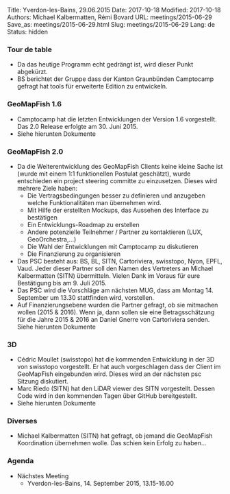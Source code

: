 Title: Yverdon-les-Bains, 29.06.2015
Date: 2017-10-18
Modified: 2017-10-18
Authors: Michael Kalbermatten, Rémi Bovard
URL: meetings/2015-06-29
Save_as: meetings/2015-06-29.html
Slug: meetings/2015-06-29
Lang: de
Status: hidden

### Tour de table

* Da das heutige Programm echt gedrängt ist, wird dieser Punkt abgekürzt.
* BS berichtet der Gruppe dass der Kanton Graunbünden Camptocamp gefragt hat tools für erweiterte Edition zu entwickeln.

### GeoMapFish 1.6

* Camptocamp hat die letzten Entwicklungen der Version 1.6 vorgestellt. Das 2.0 Release erfolgte am 30. Juni 2015.
* Siehe hierunten Dokumente

### GeoMapFish 2.0

* Da die Weiterentwicklung des GeoMapFish Clients keine kleine Sache ist (wurde mit einem 1:1 funktionellen Postulat geschätzt), wurde entschieden ein project steering committe zu einzusetzen. Dieses wird mehrere Ziele haben:
    * Die Vertragsbedingungen besser zu definieren und anzugeben welche Funktionalitäten man übernehmen wird.
    * Mit Hilfe der erstellten Mockups, das Aussehen des Interface zu bestätigen
    * Ein Entwicklungs-Roadmap zu erstellen
    * Andere potenzielle Teilnehmer / Partner zu kontaktieren (LUX, GeoOrchestra,…)
    * Die Wahl der Entwicklungen mit Camptocamp zu diskutieren
    * Die Finanzierung zu organisieren
* Das PSC besteht aus: BS, BL, SITN, Cartoriviera, swisstopo, Nyon, EPFL, Vaud. Jeder dieser Partner soll den Namen des Vertreters an Michael Kalbermatten (SITN) übermitteln. Vielen Dank im Voraus für eure Bestätigung bis am 9. Juli 2015.
* Das PSC wird die Vorschläge am nächsten MUG, dass am Montag 14. September um 13.30 stattfinden wird, vorstellen.
* Auf Finanzierungsebene wurden die Partner gefragt, ob sie mitmachen wollen (2015 & 2016). Wenn ja, dann sollen sie eine Betragsschätzung für die Jahre 2015 & 2016 an Daniel Gnerre von Cartoriviera senden. Siehe hierunten Dokumente

### 3D

* Cédric Moullet (swisstopo) hat die kommenden Entwicklung in der 3D von swisstopo vorgestellt. Er hat auch vorgeschlagen dass der Client im GeoMapFish eingebunden wird. Dieses wird an der nächsten psc Sitzung diskutiert.
* Marc Riedo (SITN) hat den LiDAR viewer des SITN vorgestellt. Dessen Code wird in den kommenden Tagen über GitHub bereitgestellt.
* Siehe hierunten Dokumente

### Diverses

* Michael Kalbermatten (SITN) hat gefragt, ob jemand die GeoMapFish Koordination übernehmen wolle. Das schien kein Erfolg zu haben…

### Agenda

* Nächstes Meeting
    * Yverdon-les-Bains, 14. September 2015, 13.15-16.00
